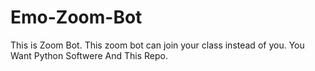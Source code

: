 # Emo-Zoom-Bot
This is Zoom Bot. This zoom bot can join your class instead of you. You Want Python Softwere And This Repo.
